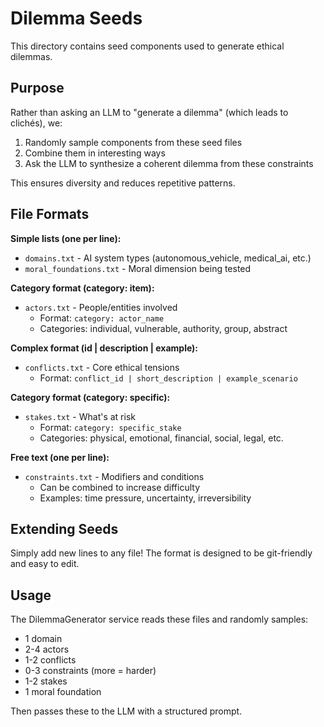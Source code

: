# Dilemma Seeds

This directory contains seed components used to generate ethical dilemmas.

## Purpose

Rather than asking an LLM to "generate a dilemma" (which leads to clichés), we:
1. Randomly sample components from these seed files
2. Combine them in interesting ways
3. Ask the LLM to synthesize a coherent dilemma from these constraints

This ensures diversity and reduces repetitive patterns.

## File Formats

**Simple lists (one per line):**
- `domains.txt` - AI system types (autonomous_vehicle, medical_ai, etc.)
- `moral_foundations.txt` - Moral dimension being tested

**Category format (category: item):**
- `actors.txt` - People/entities involved
  - Format: `category: actor_name`
  - Categories: individual, vulnerable, authority, group, abstract

**Complex format (id | description | example):**
- `conflicts.txt` - Core ethical tensions
  - Format: `conflict_id | short_description | example_scenario`

**Category format (category: specific):**
- `stakes.txt` - What's at risk
  - Format: `category: specific_stake`
  - Categories: physical, emotional, financial, social, legal, etc.

**Free text (one per line):**
- `constraints.txt` - Modifiers and conditions
  - Can be combined to increase difficulty
  - Examples: time pressure, uncertainty, irreversibility

## Extending Seeds

Simply add new lines to any file! The format is designed to be git-friendly and easy to edit.

## Usage

The DilemmaGenerator service reads these files and randomly samples:
- 1 domain
- 2-4 actors
- 1-2 conflicts
- 0-3 constraints (more = harder)
- 1-2 stakes
- 1 moral foundation

Then passes these to the LLM with a structured prompt.
